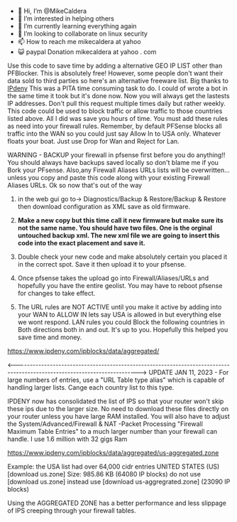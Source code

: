 - 👋 Hi, I’m @MikeCaldera
- 👀 I’m interested in helping others
- 🌱 I’m currently learning everything again
- 💞️ I’m looking to collaborate on linux security
- 📫 How to reach me mikecaldera at yahoo
- 😺 paypal Donation mikecaldera at yahoo . com

Use this code to save time by adding a alternative GEO IP LIST other than PFBlocker. This is absolutely free! However, some people don't want their data sold to third parties so here's an alternative freeware list. Big thanks to  [IPdeny](https://www.ipdeny.com/ipblocks/
)
This was a PITA time consuming task to do. I could of wrote a bot in the same time it took but it's done now. Now you will always get the lastests IP addresses. Don't pull this request multiple times daily but rather weekly. This code could be used to block traffic or allow traffic to those countries listed above. All I did was save you hours of time. You must add these rules as need into your firewall rules. Remember, by default PFSense blocks all traffic into the WAN so you could just say Allow In to USA only. Whatever floats your boat. Just use Drop for Wan and Reject for Lan. 

WARNING - BACKUP your firewall in pfsense first before you do anything!! You should always have backups saved locally so don't blame me if you Bork your PFsense. Also,any Firewall Aliases URLs lists will be overwritten... unless you copy and paste this code along with your existing Firewall Aliases URLs. Ok so now that's out of the way

1) in the web gui go to-> Diagnostics/Backup & Restore/Backup & Restore then download configuration as XML save as old firmware.

2) **Make a new copy but this time call it new firmware but make sure its not the same name. You should have two files. One is the orginal untouched backup xml. The new xml file we are going to insert this code into the exact placement and save it.**

3) Double check your new code and make absolutely certain you placed it in the correct spot. Save it then upload it to your pfsense.

4) Once pfsense takes the upload go into     Firewall/Aliases/URLs and hopefully you have the entire geolist. You may have to reboot pfsense for changes to take effect.

5) The URL rules are NOT ACTIVE until you make it active by adding into your WAN to ALLOW IN lets say USA is allowed in but everything else we wont respond. LAN rules you could Block the following countries in Both directions both in and out. It's up to you. Hopefully this helped you save time and money. 

https://www.ipdeny.com/ipblocks/data/aggregated/

<------------------------------------------------------------------------------------------------------------------------->
UPDATE JAN 11, 2023 - For large numbers of entries, use a "URL Table type alias" which is capable of handling larger lists. Cange each country list to this type.

IPDENY now has consolidated the list of IPS so that your router won't skip these ips due to the larger size. No need to download these files directly on your router unless you have large RAM installed. You will also have to adjust the     System/Advanced/Firewall & NAT -Packet Processing
"Firewall Maximum Table Entries" to a much larger number than your firewall can handle. I use 1.6 million with 32 gigs Ram

https://www.ipdeny.com/ipblocks/data/aggregated/us-aggregated.zone

Example: the USA list had over 64,000 cidr entries UNITED STATES (US) [download us.zone] Size: 985.86 KB (64080 IP blocks)
do not use [download us.zone] instead use [download us-aggregrated.zone] (23090 IP blocks)

Using the AGGREGATED ZONE has a better performance and less slippage of IPS creeping through your firewall tables. 

